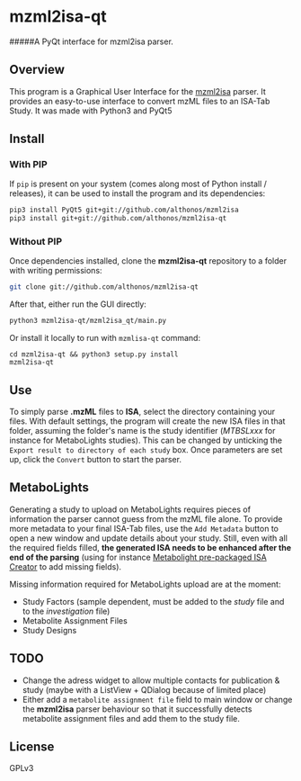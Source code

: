# mzml2isa-qt
#####A PyQt interface for mzml2isa parser.

## Overview
This program is a Graphical User Interface for the [mzml2isa](https://github.com/althonos/mzml2isa) parser. It provides an easy-to-use interface to convert mzML files to an ISA-Tab Study. It was made with Python3 and PyQt5

## Install

### With PIP
If `pip` is present on your system (comes along most of Python install / releases), it can be used to install the program and its dependencies:
```bash
pip3 install PyQt5 git+git://github.com/althonos/mzml2isa 
pip3 install git+git://github.com/althonos/mzml2isa-qt
```

### Without PIP
Once dependencies installed, clone the **mzml2isa-qt** repository to a folder with writing permissions:
```bash
git clone git://github.com/althonos/mzml2isa-qt
```

After that, either run the GUI directly: 
```bash
python3 mzml2isa-qt/mzml2isa_qt/main.py
```

Or install it locally to run with `mzmlisa-qt` command:
```
cd mzml2isa-qt && python3 setup.py install
mzml2isa-qt
```

## Use
To simply parse **.mzML** files to **ISA**, select the directory containing your files. With default settings, the program will create the new ISA files in that folder, assuming the folder's name is the study identifier (_MTBSLxxx_ for instance for MetaboLights studies). This can be changed by unticking the `Export result to directory of each study` box. Once parameters are set up, click the `Convert` button to start the parser.

## MetaboLights
Generating a study to upload on MetaboLights requires pieces of information the parser cannot guess from the mzML file alone. To provide more metadata to your final ISA-Tab files, use the `Add Metadata` button to open a new window and update details about your study. Still, even with all the required fields filled, **the generated ISA needs to be enhanced after the end of the parsing** (using for instance [Metabolight pre-packaged ISA Creator](http://www.ebi.ac.uk/metabolights/) to add missing fields).

Missing information required for MetaboLights upload are at the moment:
* Study Factors (sample dependent, must be added to the _study_ file and to the _investigation_ file)
* Metabolite Assignment Files
* Study Designs

## TODO
* Change the adress widget to allow multiple contacts for publication & study (maybe with a ListView + QDialog because of limited place)
* Either add a `metabolite assignment file` field to main window or change the **mzml2isa** parser behaviour so that it successfully detects metabolite assignment files and add them to the study file.

## License
GPLv3
